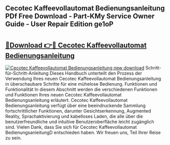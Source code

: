 ## Cecotec Kaffeevollautomat Bedienungsanleitung PDf Free Download - Part-KMy Service Owner Guide - User Repair Edition ge1oP

# <h2><a href="http://df47ll.blite.top/?on=Cecotec+Kaffeevollautomat+Bedienungsanleitung">🔗Download 👉🔴 Cecotec Kaffeevollautomat Bedienungsanleitung</a></h2>

[![Cecotec Kaffeevollautomat Bedienungsanleitung new download](https://i.imgur.com/lujVjoI.png)](http://df47ll.blite.top/?on=Cecotec+Kaffeevollautomat+Bedienungsanleitung)
Schritt-für-Schritt-Anleitung Dieses Handbuch unterteilt den Prozess der Verwendung Ihres neuen Cecotec Kaffeevollautomat Bedienungsanleitung in überschaubare Schritte für eine mühelose Bedienung. Funktionen und Funktionalität In diesem Abschnitt werden die verschiedenen Funktionen und Funktionen Ihres neuen Cecotec Kaffeevollautomat Bedienungsanleitung erläutert. Cecotec Kaffeevollautomat Bedienungsanleitung verfügt über eine beeindruckende Sammlung fortschrittlicher Funktionen, darunter Gesichtserkennung, Augmented Reality, Sprachaktivierung und kabelloses Laden, die alle über die benutzerfreundliche und intuitive Benutzeroberfläche leicht zugänglich sind. Vielen Dank, dass Sie sich für Cecotec Kaffeevollautomat BedienungsanleitungD entschieden haben. Wir freuen uns, Teil Ihrer Reise zu sein.
